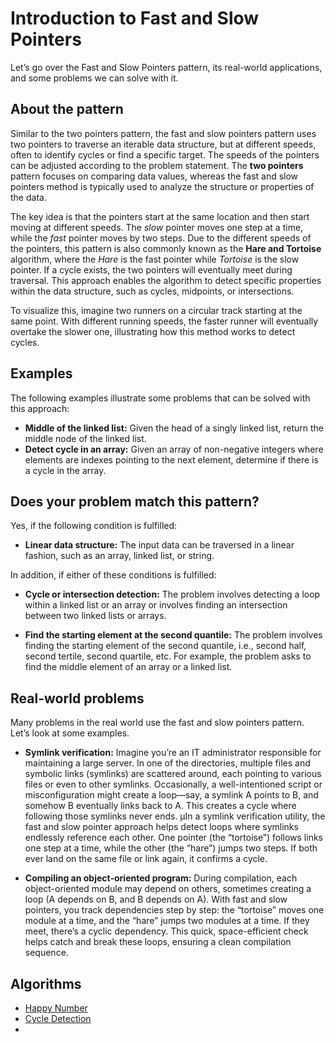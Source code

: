 # Introduction to Fast and Slow Pointers
Let’s go over the Fast and Slow Pointers pattern, its real-world applications, and some problems we can solve with it.

## About the pattern
Similar to the two pointers pattern, the fast and slow pointers pattern uses two pointers to traverse an iterable 
data structure, but at different speeds, often to identify cycles or find a specific target. The speeds of the 
pointers can be adjusted according to the problem statement. The **two pointers** pattern focuses on comparing data 
values, whereas the fast and slow pointers method is typically used to analyze the structure or properties of the 
data.

The key idea is that the pointers start at the same location and then start moving at different speeds. The *slow* 
pointer moves one step at a time, while the *fast* pointer moves by two steps. Due to the different speeds of the 
pointers, this pattern is also commonly known as the **Hare and Tortoise** algorithm, where the *Hare* is the fast pointer 
while *Tortoise* is the slow pointer. If a cycle exists, the two pointers will eventually meet during traversal. This 
approach enables the algorithm to detect specific properties within the data structure, such as cycles, midpoints, 
or intersections.

To visualize this, imagine two runners on a circular track starting at the same point. With different running speeds,
the faster runner will eventually overtake the slower one, illustrating how this method works to detect cycles.

## Examples
The following examples illustrate some problems that can be solved with this approach:

- **Middle of the linked list:** Given the head of a singly linked list, return the middle node of the linked list.
- **Detect cycle in an array:** Given an array of non-negative integers where elements are indexes pointing to the 
next element, determine if there is a cycle in the array.

## Does your problem match this pattern?
Yes, if the following condition is fulfilled:

- **Linear data structure:** The input data can be traversed in a linear fashion, such as an array, linked list, or string.

In addition, if either of these conditions is fulfilled:

- **Cycle or intersection detection:** The problem involves detecting a loop within a linked list or an array or involves finding an intersection between two linked lists or arrays.

- **Find the starting element at the second quantile:** The problem involves finding the starting element of the second quantile, i.e., second half, second tertile, second quartile, etc. For example, the problem asks to find the middle element of an array or a linked list.

## Real-world problems
Many problems in the real world use the fast and slow pointers pattern. Let’s look at some examples.

- **Symlink verification:** Imagine you’re an IT administrator responsible for maintaining a large server. In one of 
the directories, multiple files and symbolic links (symlinks) are scattered around, each pointing to various files 
or even to other symlinks. Occasionally, a well-intentioned script or misconfiguration might create a loop—say, 
a symlink A points to B, and somehow B eventually links back to A. This creates a cycle where following those symlinks 
never ends. µIn a symlink verification utility, the fast and slow pointer approach helps detect loops where symlinks 
endlessly reference each other. One pointer (the “tortoise”) follows links one step at a time, while the other (the “hare”) 
jumps two steps. If both ever land on the same file or link again, it confirms a cycle.

- **Compiling an object-oriented program:** During compilation, each object-oriented module may depend on others, 
sometimes creating a loop (A depends on B, and B depends on A). With fast and slow pointers, you track dependencies 
step by step: the “tortoise” moves one module at a time, and the “hare” jumps two modules at a time. If they meet, 
there’s a cyclic dependency. This quick, space-efficient check helps catch and break these loops, ensuring a clean 
compilation sequence.

## Algorithms 

- [Happy Number](./a01/README.md)
- [Cycle Detection](./a02/README.md)
- 
